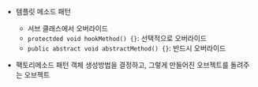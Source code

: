 
- 템플릿 메소드 패턴
  - 서브 클래스에서 오버라이드
  - `protectded void hookMethod() {}`: 선택적으로 오버라이드
  - `public abstract void abstractMethod() {}`: 반드시 오버라이드
  
- 팩토리메소드 패턴
객체 생성방법을 결정하고, 그렇게 만들어진 오브젝트를 돌려주는 오브젝트
